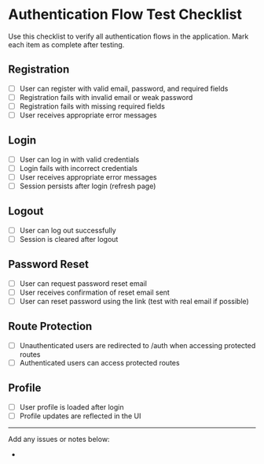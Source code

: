 # Authentication Flow Test Checklist

Use this checklist to verify all authentication flows in the application. Mark each item as complete
after testing.

## Registration

- [ ] User can register with valid email, password, and required fields
- [ ] Registration fails with invalid email or weak password
- [ ] Registration fails with missing required fields
- [ ] User receives appropriate error messages

## Login

- [ ] User can log in with valid credentials
- [ ] Login fails with incorrect credentials
- [ ] User receives appropriate error messages
- [ ] Session persists after login (refresh page)

## Logout

- [ ] User can log out successfully
- [ ] Session is cleared after logout

## Password Reset

- [ ] User can request password reset email
- [ ] User receives confirmation of reset email sent
- [ ] User can reset password using the link (test with real email if possible)

## Route Protection

- [ ] Unauthenticated users are redirected to /auth when accessing protected routes
- [ ] Authenticated users can access protected routes

## Profile

- [ ] User profile is loaded after login
- [ ] Profile updates are reflected in the UI

---

Add any issues or notes below:

-
